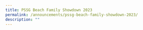 ```yaml
---
title: PSSG Beach Family Showdown 2023
permalink: /announcements/pssg-beach-family-showdown-2023/
description: ""
---
```

